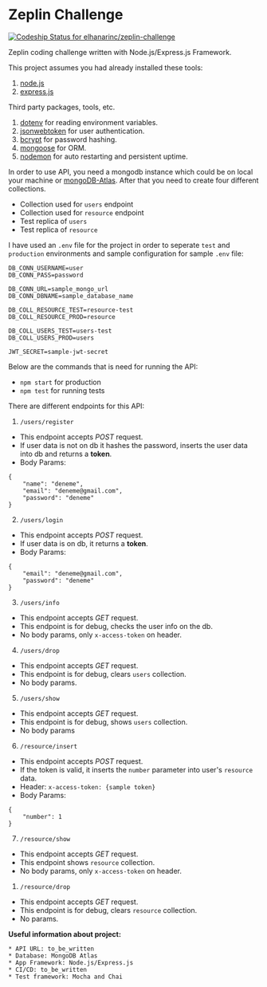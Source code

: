 # Zeplin Challenge
[ ![Codeship Status for elhanarinc/zeplin-challenge](https://app.codeship.com/projects/934fa2a0-ebd4-0136-7732-1e7f26f7d3eb/status?branch=master)](https://app.codeship.com/projects/319916)

Zeplin coding challenge written with Node.js/Express.js Framework.

This project assumes you had already installed these tools:
1. [node.js](https://nodejs.org/en/)
2. [express.js](https://expressjs.com/)

Third party packages, tools, etc.
1. [dotenv](https://www.npmjs.com/package/dotenv) for reading environment variables.
2. [jsonwebtoken](https://www.npmjs.com/package/jsonwebtoken) for user authentication.
3. [bcrypt](https://www.npmjs.com/package/bcrypt) for password hashing.
4. [mongoose](https://www.npmjs.com/package/mongoose) for ORM.
5. [nodemon](https://www.npmjs.com/package/nodemon) for auto restarting and persistent uptime.

In order to use API, you need a mongodb instance which could be on local your machine or [mongoDB-Atlas](https://cloud.mongodb.com). After that you need to create four different collections.
* Collection used for `users` endpoint
* Collection used for `resource` endpoint
* Test replica of `users`
* Test replica of `resource`

I have used an `.env` file for the project in order to seperate `test` and `production` environments and sample configuration for sample `.env` file:

```
DB_CONN_USERNAME=user
DB_CONN_PASS=password

DB_CONN_URL=sample_mongo_url
DB_CONN_DBNAME=sample_database_name

DB_COLL_RESOURCE_TEST=resource-test
DB_COLL_RESOURCE_PROD=resource

DB_COLL_USERS_TEST=users-test
DB_COLL_USERS_PROD=users

JWT_SECRET=sample-jwt-secret
```

Below are the commands that is need for running the API:
* `npm start` for production
* `npm test` for running tests

There are different endpoints for this API:
1. `/users/register`
* This endpoint accepts *POST* request.
* If user data is not on db it hashes the password, inserts the user data into db and returns a **token**.
* Body Params:
```
{
	"name": "deneme",
	"email": "deneme@gmail.com",
	"password": "deneme"
}
```

2. `/users/login`
* This endpoint accepts *POST* request.
* If user data is on db, it returns a **token**.
* Body Params:
```
{
	"email": "deneme@gmail.com",
	"password": "deneme"
}
```

3. `/users/info`
* This endpoint accepts *GET* request.
* This endpoint is for debug, checks the user info on the db.
* No body params, only `x-access-token` on header.


4. `/users/drop`
* This endpoint accepts *GET* request.
* This endpoint is for debug, clears `users` collection.
* No body params.

5. `/users/show`
* This endpoint accepts *GET* request.
* This endpoint is for debug, shows `users` collection.
* No body params

6. `/resource/insert`
* This endpoint accepts *POST* request.
* If the token is valid, it inserts the `number` parameter into user's `resource` data.
* Header: `x-access-token: {sample token}`
* Body Params:
```
{
	"number": 1
}
```

7. `/resource/show`
* This endpoint accepts *GET* request.
* This endpoint shows `resource` collection.
* No body params, only `x-access-token` on header.

1. `/resource/drop`
* This endpoint accepts *GET* request.
* This endpoint is for debug, clears `resource` collection.
* No params.


**Useful information about project:**
```
* API URL: to_be_written
* Database: MongoDB Atlas
* App Framework: Node.js/Express.js
* CI/CD: to_be_written
* Test framework: Mocha and Chai
```
